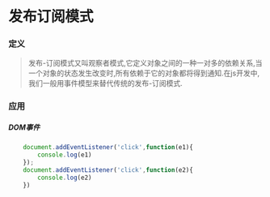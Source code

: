 # 发布订阅模式

### 定义

> 发布-订阅模式又叫观察者模式,它定义对象之间的一种一对多的依赖关系,当一个对象的状态发生改变时,所有依赖于它的对象都将得到通知.在js开发中,我们一般用事件模型来替代传统的发布-订阅模式.

### 应用

##### DOM事件
```js
    document.addEventListener('click',function(e1){
        console.log(e1)
    });
    document.addEventListener('click',function(e2){
        console.log(e2)
    })
```
